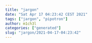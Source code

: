 ```yaml
---
title: "jargon"
date: "Sat Apr 17 04:23:42 CEST 2021"
tags: ["jargon", "pipotron"]
author: m1ch3l
categories: ["generated"]
slug: "jargon/2021-04-17-04:23:42"
---
```



